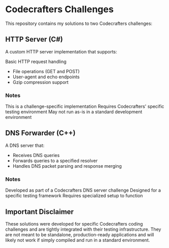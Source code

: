 # Codecrafters Challenges

This repository contains my solutions to two Codecrafters challenges:

## HTTP Server (C#)
A custom HTTP server implementation that supports:

Basic HTTP request handling
* File operations (GET and POST)
* User-agent and echo endpoints
* Gzip compression support

### Notes

This is a challenge-specific implementation
Requires Codecrafters' specific testing environment
May not run as-is in a standard development environment

## DNS Forwarder (C++)
A DNS server that:

* Receives DNS queries
* Forwards queries to a specified resolver
* Handles DNS packet parsing and response merging

### Notes

Developed as part of a Codecrafters DNS server challenge
Designed for a specific testing framework
Requires specialized setup to function

## Important Disclaimer
These solutions were developed for specific Codecrafters coding challenges and are tightly integrated with their testing infrastructure. They are not meant to be standalone, production-ready applications and will likely not work if simply compiled and run in a standard environment.
